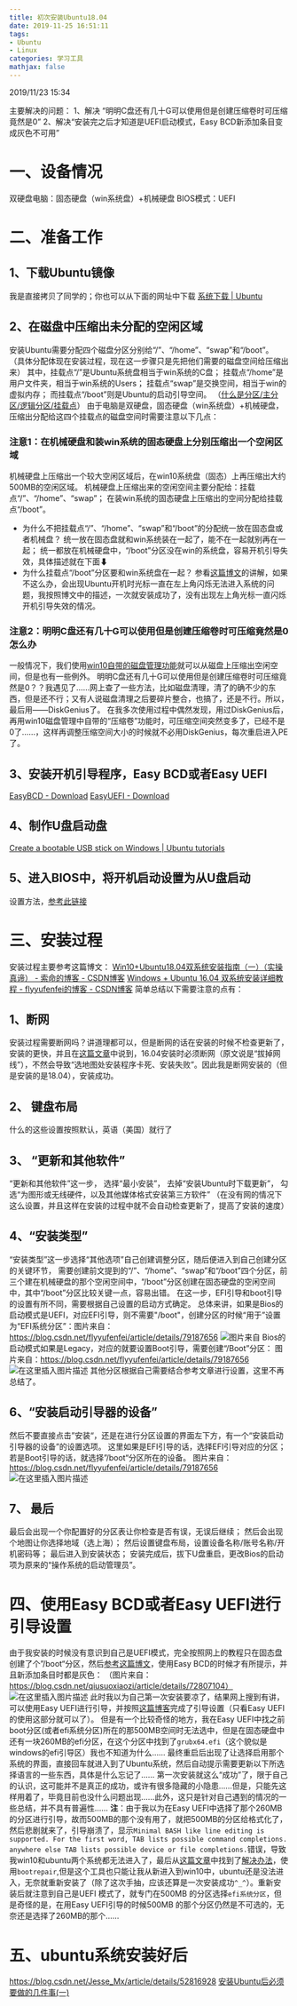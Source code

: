 ```yaml
---
title: 初次安装Ubuntu18.04
date: 2019-11-25 16:51:11
tags:
- Ubuntu
- Linux
categories: 学习工具
mathjax: false
---
```


 2019/11/23 15:34 

 主要解决的问题：
1、解决 “明明C盘还有几十G可以使用但是创建压缩卷时可压缩竟然是0”
2、解决“安装完之后才知道是UEFI启动模式，Easy BCD新添加条目变成灰色不可用”
# 一、设备情况
双硬盘电脑：固态硬盘（win系统盘）+机械硬盘
BIOS模式：UEFI
# 二、准备工作
## 1、下载Ubuntu镜像
我是直接拷贝了同学的；你也可以从下面的网址中下载
[系统下载 | Ubuntu](https://cn.ubuntu.com/download) 
## 2、在磁盘中压缩出未分配的空闲区域
安装Ubuntu需要分配四个磁盘分区分别给“/”、“/home”、“swap”和“/boot”。
（具体分配体现在安装过程，现在这一步骤只是先把他们需要的磁盘空间给压缩出来）
其中，挂载点“/”是Ubuntu系统盘相当于win系统的C盘；
挂载点“/home”是用户文件夹，相当于win系统的Users；
挂载点“swap”是交换空间，相当于win的虚拟内存；
而挂载点“/boot”则是Ubuntu的启动引导空间。
（[什么是分区/主分区/逻辑分区/挂载点](https://blog.csdn.net/lin353809836/article/details/86747491)）
由于电脑是双硬盘，固态硬盘（win系统盘）+机械硬盘，压缩出分配给这四个挂载点的磁盘空间时需要注意以下几点：
### 注意1：在机械硬盘和装win系统的固态硬盘上分别压缩出一个空闲区域
机械硬盘上压缩出一个较大空闲区域后，在win10系统盘（固态）上再压缩出大约500MB的空闲区域。
机械硬盘上压缩出来的空闲空间主要分配给：挂载点“/”、“/home”、“swap”；
在装win系统的固态硬盘上压缩出的空间分配给挂载点“/boot”。
- 为什么不把挂载点“/”、“/home”、“swap”和“/boot”的分配统一放在固态盘或者机械盘？
  统一放在固态盘就和win系统装在一起了，能不在一起就别再在一起；
  统一都放在机械硬盘中，“/boot”分区没在win的系统盘，容易开机引导失效，具体描述就在下面⬇
- 为什么挂载点“/boot”分区要和win系统盘在一起？
  参看[这篇博文](https://blog.csdn.net/qq_24624539/article/details/81775635)的讲解，如果不这么办，会出现Ubuntu开机时光标一直在左上角闪烁无法进入系统的问题，我按照博文中的描述，一次就安装成功了，没有出现左上角光标一直闪烁开机引导失效的情况。
### 注意2：明明C盘还有几十G可以使用但是创建压缩卷时可压缩竟然是0怎么办
  一般情况下，我们使用[win10自带的磁盘管理功能](https://jingyan.baidu.com/article/425e69e6bbd0c7be14fc164a.html)就可以从磁盘上压缩出空闲空间，但是也有一些例外。
明明C盘还有几十G可以使用但是创建压缩卷时可压缩竟然是0？？我遇见了……网上查了一些方法，比如磁盘清理，清了的确不少的东西，但是还不行；又有人说磁盘清理之后要碎片整合，也搞了，还是不行。所以，最后用——DiskGenius了。
在我多次使用过程中偶然发现，用过DiskGenius后，再用win10磁盘管理中自带的“压缩卷”功能时，可压缩空间突然变多了，已经不是0了……，这样再调整压缩空间大小的时候就不必用DiskGenius，每次重启进入PE了。
## 3、安装开机引导程序，Easy BCD或者Easy UEFI
[EasyBCD - Download](https://easybcd.en.softonic.com/) 
[EasyUEFI - Download](https://easyuefi.en.softonic.com/) 
## 4、制作U盘启动盘
[Create a bootable USB stick on Windows | Ubuntu tutorials](https://tutorials.ubuntu.com/tutorial/tutorial-create-a-usb-stick-on-windows#0) 
## 5、进入BIOS中，将开机启动设置为从U盘启动
设置方法，[参考此链接](https://jingyan.baidu.com/article/1974b289ebb809b4b0f7747d.html)
# 三、安装过程
安装过程主要参考这篇博文：
[Win10+Ubuntu18.04双系统安装指南（一）（实操真谛） - 索命的博客 - CSDN博客](https://blog.csdn.net/u013052326/article/details/81545449) 
[Windows + Ubuntu 16.04 双系统安装详细教程 - flyyufenfei的博客 - CSDN博客](https://blog.csdn.net/flyyufenfei/article/details/79187656) 
简单总结以下需要注意的点有：
## 1、断网
安装过程需要断网吗？讲道理都可以，但是断网的话在安装的时候不检查更新了，安装的更快，并且在[这篇文章](https://blog.csdn.net/qq_24624539/article/details/81775635)中说到，16.04安装时必须断网（原文说是“拔掉网线”），不然会导致“选地图处安装程序卡死、安装失败”。因此我是断网安装的（但是安装的是18.04），安装成功。
## 2、 键盘布局
什么的这些设置按照默认，英语（美国）就行了
## 3、 “更新和其他软件”
“更新和其他软件”这一步，
选择“最小安装”，
去掉“安装Ubuntu时下载更新”，
勾选“为图形或无线硬件，以及其他媒体格式安装第三方软件”
（在没有网的情况下这么设置，并且这样在安装的过程中就不会自动检查更新了，提高了安装的速度）
## 4、“安装类型”
“安装类型”这一步选择“其他选项”自己创建调整分区，随后便进入到自己创建分区的关键环节，
需要创建前文提到的“/”、“/home”、“swap”和“/boot”四个分区，前三个建在机械硬盘的那个空闲空间中，“/boot”分区创建在固态硬盘的空闲空间中，其中“/boot”分区比较关键一点，容易出错。
在这一步，EFI引导和boot引导的设置有所不同，需要根据自己设置的启动方式确定。
总体来讲，如果是Bios的启动模式是UEFI，对应EFI引导，则不需要"/boot"，创建分区的时候“用于”设置为“EFI系统分区”：图片来自：https://blog.csdn.net/flyyufenfei/article/details/79187656
![图片来自](https://img-blog.csdnimg.cn/20191123205218727.png?x-oss-process=image/watermark,type_ZmFuZ3poZW5naGVpdGk,shadow_10,text_aHR0cHM6Ly9ibG9nLmNzZG4ubmV0L2NoMjA2MjY1,size_16,color_FFFFFF,t_70)
Bios的启动模式如果是Legacy，对应的就要设置Boot引导，需要创建“/Boot”分区：
图片来自：https://blog.csdn.net/flyyufenfei/article/details/79187656
![在这里插入图片描述](https://img-blog.csdnimg.cn/20191123205312600.png?x-oss-process=image/watermark,type_ZmFuZ3poZW5naGVpdGk,shadow_10,text_aHR0cHM6Ly9ibG9nLmNzZG4ubmV0L2NoMjA2MjY1,size_16,color_FFFFFF,t_70)
其他分区根据自己需要结合参考文章进行设置，这里不再总结了。
## 6、“安装启动引导器的设备”
然后不要直接点击”安装“，还是在进行分区设置的界面左下方，有一个“安装启动引导器的设备”的设置选项。
这里如果是EFI引导的话，选择EFI引导对应的分区；
若是Boot引导的话，就选择”/boot“分区所在的设备。
图片来自：https://blog.csdn.net/flyyufenfei/article/details/79187656
![在这里插入图片描述](https://img-blog.csdnimg.cn/20191123205402915.png?x-oss-process=image/watermark,type_ZmFuZ3poZW5naGVpdGk,shadow_10,text_aHR0cHM6Ly9ibG9nLmNzZG4ubmV0L2NoMjA2MjY1,size_16,color_FFFFFF,t_70)
## 7、 最后
最后会出现一个你配置好的分区表让你检查是否有误，无误后继续；
然后会出现个地图让你选择地域（选上海）；
然后设置键盘布局，设置设备名称/账号名称/开机密码等；
最后进入到安装状态；
安装完成后，拔下U盘重启，更改Bios的启动项为原来的“操作系统的启动管理员”。
# 四、使用Easy BCD或者Easy UEFI进行引导设置
由于我安装的时候没有意识到自己是UEFI模式，完全按照网上的教程只在固态盘创建了个”/boot“分区，然后[参考这篇博文](https://blog.csdn.net/flyyufenfei/article/details/79187656)，使用Easy BCD的时候才有所提示，并且新添加条目时都是灰色：
（图片来自：https://blog.csdn.net/qiusuoxiaozi/article/details/72807104）
![在这里插入图片描述](https://img-blog.csdnimg.cn/20191123205515964.png?x-oss-process=image/watermark,type_ZmFuZ3poZW5naGVpdGk,shadow_10,text_aHR0cHM6Ly9ibG9nLmNzZG4ubmV0L2NoMjA2MjY1,size_16,color_FFFFFF,t_70)
此时我以为自己第一次安装要凉了，结果网上搜到有讲，可以使用Easy UEFI进行引导，并按照[这篇博客](https://blog.csdn.net/www_helloworld_com/article/details/84672165)完成了引导设置（只看Easy UEFI的使用这部分就可以了）。
但是有一个比较奇怪的地方，我在Easy UEFI中找之前boot分区(或者efi系统分区)所在的那500MB空间时无法选中，但是在固态硬盘中还有一块260MB的efi分区，在这个分区中找到了`grubx64.efi`（这个貌似是windows的efi引导区）我也不知道为什么……
最终重启后出现了让选择启用那个系统的界面，直接回车就进入到了Ubuntu系统，然后自动提示需要更新以下所选择语言的一些东西，具体是什么忘记了……
第一次安装就这么“成功”了，限于自己的认识，这可能并不是真正的成功，或许有很多隐藏的小隐患……但是，只能先这样用着了，毕竟目前也没什么问题出现……此外，这只是针对自己遇到的情况的一些总结，并不具有普遍性……
**注**：由于我以为在Easy UEFI中选择了那个260MB的分区进行引导，故而500MB的那个没有用了，就把500MB的分区给格式化了，然后悲剧就来了，引导崩溃了，显示`Minimal BASH like line editing is supported. For the first word, TAB lists possible command completions. anywhere else TAB lists possible device or file completions.`错误，导致我win10和ubuntu两个系统都无法进入了，最后从[这篇文章](https://blog.csdn.net/heroacool/article/details/50817856)中找到了[解决办法](https://www.linuxidc.com/Linux/2015-07/120748.htm)，使用`bootrepair`,但是这个工具也只能让我从新进入到win10中，ubuntu还是没法进入，无奈就重新安装了（除了这次手抽，应该还算是一次安装成功`^_^`）。重新安装后就注意到自己是UEFI 模式了，就专门在500MB 的分区选择`efi系统分区`，但是奇怪的是，在用Easy UEFI引导的时候500MB 的那个分区仍然是不可选的，无奈还是选择了260MB的那个……
# 五、ubuntu系统安装好后
https://blog.csdn.net/Jesse_Mx/article/details/52816928
[安装Ubuntu后必须要做的几件事(一)](https://blog.csdn.net/day_to_die/article/details/78689999)